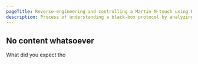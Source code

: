 ```yaml
---
pageTitle: Reverse-engineering and controlling a Martin M-touch using Python
description: Process of understanding a black-box protocol by analyzing USB traffic in linux with usbmon and Wireshark. Reimplementing the protocol with python and libusb.
---
```

## No content whatsoever
What did you expect tho